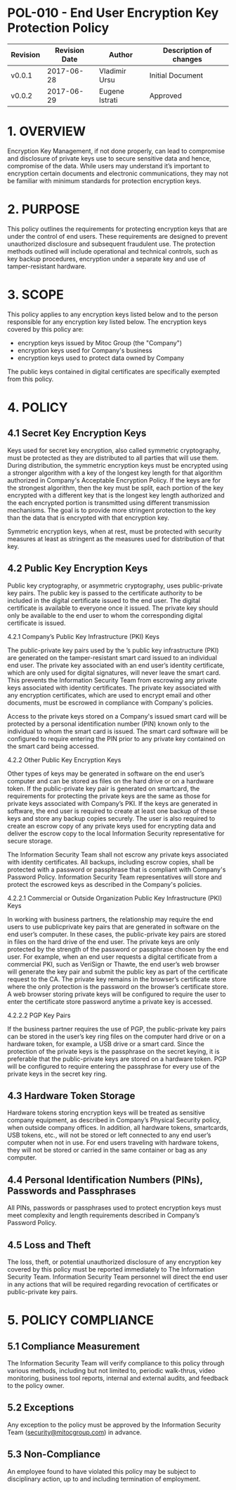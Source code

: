 # POL-010 - End User Encryption Key Protection Policy


Revision | Revision Date | Author | Description of changes
-------- | ------------- | ------ | ----------------------
v0.0.1 | 2017-06-28 | Vladimir Ursu | Initial Document
v0.0.2 | 2017-06-29 | Eugene Istrati | Approved


# 1. OVERVIEW

Encryption Key Management, if not done properly, can lead to compromise and disclosure of private keys use to secure sensitive data and hence, compromise of the data. While users may understand it’s important to encryption certain documents and electronic communications, they may not be familiar with minimum standards for protection encryption keys. 


# 2. PURPOSE

This policy outlines the requirements for protecting encryption keys that are under the control of end users. These requirements are designed to prevent unauthorized disclosure and subsequent fraudulent use. The protection methods outlined will include operational and technical controls, such as key backup procedures, encryption under a separate key and use of tamper-resistant hardware.


# 3. SCOPE

This policy applies to any encryption keys listed below and to the person responsible for any encryption key listed below. The encryption keys covered by this policy are:

* encryption keys issued by Mitoc Group (the "Company")
* encryption keys used for Company's business
* encryption keys used to protect data owned by Company

The public keys contained in digital certificates are specifically exempted from this policy.


# 4. POLICY 

## 4.1 Secret Key Encryption Keys

Keys used for secret key encryption, also called symmetric cryptography, must be protected as they are distributed to all parties that will use them. During distribution, the symmetric encryption keys must be encrypted using a stronger algorithm with a key of the longest key length for that algorithm authorized in Company's Acceptable Encryption Policy. If the keys are for the strongest algorithm, then the key must be split, each portion of the key encrypted with a different key that is the longest key length authorized and the each encrypted portion is transmitted using different transmission mechanisms. The goal is to provide more stringent protection to the key than the data that is encrypted with that encryption key. 

Symmetric encryption keys, when at rest, must be protected with security measures at least as stringent as the measures used for distribution of that key.

## 4.2 Public Key Encryption Keys

Public key cryptography, or asymmetric cryptography, uses public-private key pairs. The public key is passed to the certificate authority to be included in the digital certificate issued to the end user. The digital certificate is available to everyone once it issued. The private key should only be available to the end user to whom the corresponding digital certificate is issued.

4.2.1 Company’s Public Key Infrastructure (PKI) Keys

The public-private key pairs used by the <Company Name>’s public key infrastructure (PKI) are generated on the tamper-resistant smart card issued to an individual end user. The private key associated with an end user’s identity certificate, which are only used for digital signatures, will never leave the smart card. This prevents the Information Security Team from escrowing any private keys associated with identity certificates. The private key associated with any encryption certificates, which are used to encrypt email and other documents, must be escrowed in compliance with Company's policies.

Access to the private keys stored on a Company's issued smart card will be protected by a personal identification number (PIN) known only to the individual to whom the smart card is issued. The smart card software will be configured to require entering the PIN prior to any private key contained on the smart card being accessed.

4.2.2 Other Public Key Encryption Keys

Other types of keys may be generated in software on the end user’s computer and can be stored as files on the hard drive or on a hardware token. If the public-private key pair is generated on smartcard, the requirements for protecting the private keys are the same as those for private keys associated with Company’s PKI. If the keys are generated in software, the end user is required to create at least one backup of these keys and store any backup copies securely. The user is also required to create an escrow copy of any private keys used for encrypting data and deliver the escrow copy to the local Information Security representative for secure storage.

The Information Security Team shall not escrow any private keys associated with identity certificates. All backups, including escrow copies, shall be protected with a password or passphrase that is compliant with Company's Password Policy. Information Security Team representatives will store and protect the escrowed keys as described in the Company's  policies.

4.2.2.1 Commercial or Outside Organization Public Key Infrastructure (PKI) Keys

In working with business partners, the relationship may require the end users to use publicprivate key pairs that are generated in software on the end user’s computer. In these cases, the public-private key pairs are stored in files on the hard drive of the end user. The private keys are only protected by the strength of the password or passphrase chosen by the end user. For example, when an end user requests a digital certificate from a commercial PKI, such as VeriSign or Thawte, the end user’s web browser will generate the key pair and submit the public key as part of the certificate request to the CA. The private key remains in the browser’s certificate store where the only protection is the password on the browser’s certificate store. A web browser storing private keys will be configured to require the user to enter the certificate store password anytime a private key is accessed.

4.2.2.2 PGP Key Pairs

If the business partner requires the use of PGP, the public-private key pairs can be stored in the user’s key ring files on the computer hard drive or on a hardware token, for example, a USB drive or a smart card. Since the protection of the private keys is the passphrase on the secret keying, it is preferable that the public-private keys are stored on a hardware token. PGP will be configured to require entering the passphrase for every use of the private keys in the secret key ring.

## 4.3 Hardware Token Storage

Hardware tokens storing encryption keys will be treated as sensitive company equipment, as described in Company’s Physical Security policy, when outside company offices. In addition, all hardware tokens, smartcards, USB tokens, etc., will not be stored or left connected to any end user’s computer when not in use. For end users traveling with hardware tokens, they will not be stored or carried in the same container or bag as any computer.

## 4.4 Personal Identification Numbers (PINs), Passwords and Passphrases

All PINs, passwords or passphrases used to protect encryption keys must meet complexity and length requirements described in Company’s Password Policy.

## 4.5 Loss and Theft

The loss, theft, or potential unauthorized disclosure of any encryption key covered by this policy must be reported immediately to The Information Security Team. Information Security Team personnel will direct the end user in any actions that will be required regarding revocation of certificates or public-private key pairs.


# 5. POLICY COMPLIANCE 

## 5.1	Compliance Measurement

The Information Security Team will verify compliance to this policy through various methods, including but not limited to, periodic walk-thrus, video monitoring, business tool reports, internal and external audits, and feedback to the policy owner. 

##  5.2	Exceptions

Any exception to the policy must be approved by the Information Security Team (security@mitocgroup.com) in advance.

##  5.3	Non-Compliance

An employee found to have violated this policy may be subject to disciplinary action, up to and including termination of employment. 
